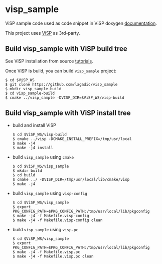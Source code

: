 # visp_sample

ViSP sample code used as code snippet in ViSP doxygen [documentation](https://visp-doc.inria.fr/doxygen/visp-daily/index.html).


This project uses [ViSP](https://github.com/lagadic/visp) as 3rd-party.

## Build visp_sample with ViSP build tree

See ViSP installation from source [tutorials](https://visp-doc.inria.fr/doxygen/visp-daily/tutorial_install_src.html).

Once ViSP is build, you can build `visp_sample` project:

```
$ cd $ViSP_WS
$ git clone https://github.com/lagadic/visp_sample
$ mkdir visp_sample-build
$ cd visp_sample-build
$ cmake ../visp_sample -DVISP_DIR=$ViSP_WS/visp-build
```

## Build visp_sample with ViSP install tree

- build and install ViSP
  ```
  $ cd $ViSP_WS/visp-build
  $ cmake ../visp -DCMAKE_INSTALL_PREFIX=/tmp/usr/local
  $ make -j4
  $ make -j4 install
  ```

- build `visp_sample` using `cmake`
  ```
  $ cd $ViSP_WS/visp_sample
  $ mkdir build
  $ cd build
  $ cmake ../ -DVISP_DIR=/tmp/usr/local/lib/cmake/visp
  $ make -j4
  ```

- build `visp_sample` using `visp-config`
  ```
  $ cd $ViSP_WS/visp_sample
  $ export PKG_CONFIG_PATH=$PKG_CONFIG_PATH:/tmp/usr/local/lib/pkgconfig
  $ make -j4 -f Makefile.visp-config
  $ make -j4 -f Makefile.visp-config clean
  ```

- build `visp_sample` using `visp.pc`
  ```
  $ cd $ViSP_WS/visp_sample
  $ export PKG_CONFIG_PATH=$PKG_CONFIG_PATH:/tmp/usr/local/lib/pkgconfig
  $ make -j4 -f Makefile.visp.pc
  $ make -j4 -f Makefile.visp.pc clean
  ```


